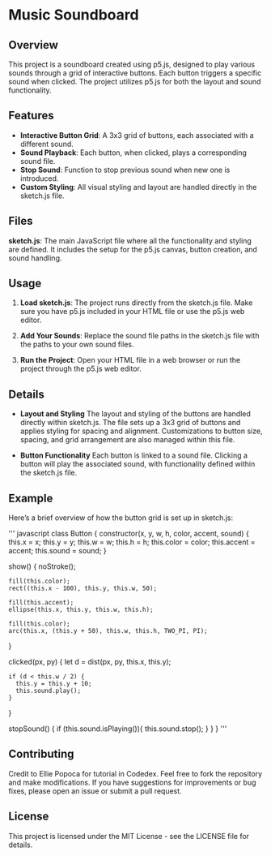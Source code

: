 # Music Soundboard

## Overview
This project is a soundboard created using p5.js, designed to play various sounds through a grid of interactive buttons. Each button triggers a specific sound when clicked. The project utilizes p5.js for both the layout and sound functionality.

## Features
- **Interactive Button Grid**: A 3x3 grid of buttons, each associated with a different sound.
- **Sound Playback**: Each button, when clicked, plays a corresponding sound file.
- **Stop Sound**: Function to stop previous sound when new one is introduced.
- **Custom Styling**: All visual styling and layout are handled directly in the sketch.js file.

## Files
**sketch.js**: The main JavaScript file where all the functionality and styling are defined. It includes the setup for the p5.js canvas, button creation, and sound handling.

## Usage
1. **Load sketch.js**: The project runs directly from the sketch.js file. Make sure you have p5.js included in your HTML file or use the p5.js web editor.

2. **Add Your Sounds**: Replace the sound file paths in the sketch.js file with the paths to your own sound files.

3. **Run the Project**: Open your HTML file in a web browser or run the project through the p5.js web editor.

## Details

- **Layout and Styling**
The layout and styling of the buttons are handled directly within sketch.js. The file sets up a 3x3 grid of buttons and applies styling for spacing and alignment. Customizations to button size, spacing, and grid arrangement are also managed within this file.

- **Button Functionality**
Each button is linked to a sound file. Clicking a button will play the associated sound, with functionality defined within the sketch.js file.

## Example
Here’s a brief overview of how the button grid is set up in sketch.js:

'''
javascript
class Button {
  constructor(x, y, w, h, color, accent, sound) {
    this.x = x;
    this.y = y;
    this.w = w;
    this.h = h;
    this.color = color;
    this.accent = accent;
    this.sound = sound;
  }

  show() {
    noStroke();

    fill(this.color);
    rect((this.x - 100), this.y, this.w, 50);

    fill(this.accent);
    ellipse(this.x, this.y, this.w, this.h);

    fill(this.color);
    arc(this.x, (this.y + 50), this.w, this.h, TWO_PI, PI);
  }

  clicked(px, py) {
    let d = dist(px, py, this.x, this.y);

    if (d < this.w / 2) {
      this.y = this.y + 10;
      this.sound.play();
    }
  }

  stopSound() {
    if (this.sound.isPlaying()){
      this.sound.stop();
    }
  }
}
'''

## Contributing
Credit to Ellie Popoca for tutorial in Codedex. Feel free to fork the repository and make modifications. If you have suggestions for improvements or bug fixes, please open an issue or submit a pull request.

## License
This project is licensed under the MIT License - see the LICENSE file for details.
